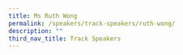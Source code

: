 ```yaml
---
title: Ms Ruth Wong
permalink: /speakers/track-speakers/ruth-wong/
description: ""
third_nav_title: Track Speakers
---
```

